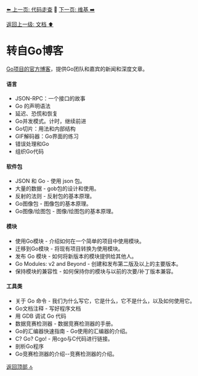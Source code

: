 [⬅️ 上一页: 代码走查](代码走查) 🚦 [下一页: 维基 ➡️](维基)

[返回上一级: 文档 ⬆️](../文档)

# 转自Go博客

[Go项目的官方博客](https://blog.golang.org/ "https://blog.golang.org/")，提供Go团队和嘉宾的新闻和深度文章。

#### 语言

- JSON-RPC：一个接口的故事
- Go 的声明语法
- 延迟、恐慌和恢复
- Go并发模式。计时，继续前进
- Go切片：用法和内部结构
- GIF解码器：Go界面的练习
- 错误处理和Go
- 组织Go代码

#### 软件包

- JSON 和 Go - 使用 json 包。
- 大量的数据 - gob包的设计和使用。
- 反射的法则 - 反射包的基本原理。
- Go图像包 - 图像包的基本原理。
- Go图像/绘图包 - 图像/绘图包的基本原理。

#### 模块

- 使用Go模块 - 介绍如何在一个简单的项目中使用模块。
- 迁移到Go模块 - 将现有项目转换为使用模块。
- 发布 Go 模块 - 如何将新版本的模块提供给其他人。
- Go Modules: v2 and Beyond - 创建和发布第二版及以上的主要版本。
- 保持模块的兼容性 - 如何保持你的模块与以前的次要/补丁版本兼容。

#### 工具类

- 关于 Go 命令 - 我们为什么写它，它是什么，它不是什么，以及如何使用它。
- Go文档注释 - 写好程序文档
- 用 GDB 调试 Go 代码
- 数据竞赛检测器 - 数据竞赛检测器的手册。
- Go的汇编器快速指南 - Go使用的汇编器的介绍。
- C? Go? Cgo! - 用cgo与C代码进行链接。
- 剖析Go程序
- Go竞赛检测器的介绍--竞赛检测器的介绍。

[返回顶部 🔝](#转自Go博客)
